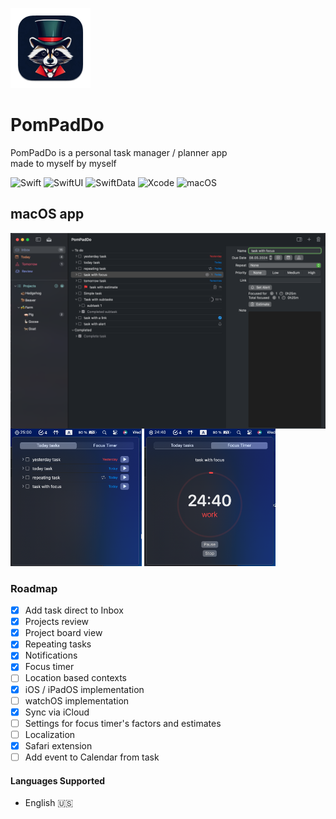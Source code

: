 ![](AppIcon/128x128.png)
# PomPadDo

PomPadDo is a personal task manager / planner app <br>
made to myself by myself



![Swift](https://img.shields.io/badge/swift-5.10-orange.svg?style=for-the-badge)
![SwiftUI](https://img.shields.io/badge/use-SwiftUI-orange.svg?style=for-the-badge)
![SwiftData](https://img.shields.io/badge/use-SwiftData-orange?style=for-the-badge)
![Xcode](https://img.shields.io/badge/Xcode-15.3-blue.svg?style=for-the-badge)
![macOS](https://img.shields.io/badge/macOS-14.0-blue.svg?style=for-the-badge)
<!---[![Git Version](https://img.shields.io/github/release/sgr-ksmt/FireTodo.svg?style=for-the-badge)](https://github.com/sgr-ksmt/FireTodo/releases)
[![license](https://img.shields.io/github/license/sgr-ksmt/FireTodo.svg?style=for-the-badge)](https://github.com/sgr-ksmt/FireTodo/blob/master/LICENSE)--->

## macOS app
<!--![](mac-main.png) --->

<img src="mac-main.png" align="left" />
<img src="mac-focus-tasks.png" height="220" width="210" />
<img src="mac-focus-timer.png"  height="220" width="210" />

### Roadmap
- [x] Add task direct to Inbox
- [x] Projects review
- [x] Project board view
- [x] Repeating tasks 
- [x] Notifications
- [x] Focus timer
- [ ] Location based contexts
- [x] iOS / iPadOS implementation
- [ ] watchOS implementation
- [x] Sync via iCloud
- [ ] Settings for focus timer's factors and estimates
- [ ] Localization
- [x] Safari extension
- [ ] Add event to Calendar from task

#### Languages Supported
- English 🇺🇸
